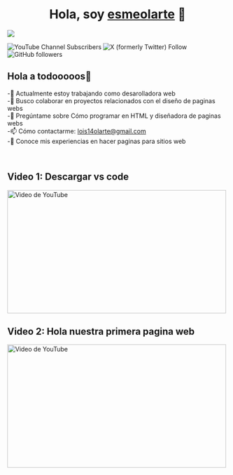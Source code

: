 <div align="center">
<h1 align="center">Hola, soy <a href="https://aristi.dev">esmeolarte</a> 👋</h1>
</div>
<img src="https://imgur.com/GJV7eEw.png">

![YouTube Channel Subscribers](https://img.shields.io/youtube/channel/subscribers/UCDdGIMnb2wK6vS6cCyW4CHA?logo=youtube)
![X (formerly Twitter) Follow](https://img.shields.io/twitter/follow/esme18?logo=x&link=https%3A%2F%2Fx.com%2Fesme18399461)
![GitHub followers](https://img.shields.io/github/followers/esmeolarte?logo=github&link=https%3A%2F%2Fgithub.com%2Fesmeolarte)


## Hola a todooooos👋
-🔭 Actualmente estoy trabajando como desarolladora web<br>
-👯 Busco colaborar en proyectos relacionados con el diseño de paginas webs<br>
-💬 Pregúntame sobre Cómo programar en HTML y diseñadora de paginas webs<br>
-📫 Cómo contactarme: lois14olarte@gmail.com<br>
-📄 Conoce mis experiencias en hacer paginas para sitios web<br>

<br>

## Video 1: Descargar vs code
<DIV>
<a href="https://www.youtube.com/watch?v=k2yd6mLMBuo">
  <img src="https://img.youtube.com/vi/k2yd6mLMBuo/maxresdefault.jpg" width="500" height="281" alt="Video de YouTube">
</a>
</DIV>

## Video 2: Hola nuestra primera pagina web

<DIV>
<a href="https://www.youtube.com/watch?v=y91BCpjtwcg">
  <img src="https://img.youtube.com/vi/y91BCpjtwcg/maxresdefault.jpg" width="500" height="281" alt="Video de YouTube">
</a>
</DIV>
